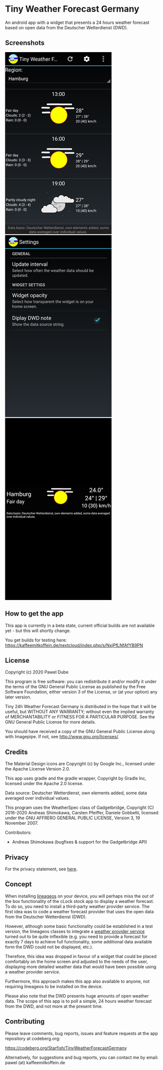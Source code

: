 Tiny Weather Forecast Germany
=================================

An android app with a widget that presents a 24 hours weather forecast based on open data from the Deutscher Wetterdienst (DWD).

Screenshots
--------

![Screenshot #1](fastlane/metadata/android/en-US/images/phoneScreenshots/1.png)
![Screenshot #2](fastlane/metadata/android/en-US/images/phoneScreenshots/2.png)
![Screenshot #3](fastlane/metadata/android/en-US/images/phoneScreenshots/3.png)


How to get the app
------------------

This app is currently in a beta state, current official builds are not available yet - but this will shortly change.

You get builds for testing here: <https://kaffeemitkoffein.de/nextcloud/index.php/s/NxjPfLNfAfYB9PN>

License
-------

 Copyright (c) 2020 Pawel Dube

 This program is free software: you can redistribute it and/or modify it
 under the terms of the GNU General Public License as published by the
 Free Software Foundation, either version 3 of the License, or (at
 your option) any later version.

 Tiny 24h Weather Forecast Germany is distributed in the hope that it will be useful, but
 WITHOUT ANY WARRANTY; without even the implied warranty of
 MERCHANTABILITY or FITNESS FOR A PARTICULAR PURPOSE. See the GNU
 General Public License for more details.

 You should have received a copy of the GNU General Public License
 along with Imagepipe. If not, see <http://www.gnu.org/licenses/>.

Credits
-------

 The Material Design icons are Copyright (c) by Google Inc., licensed 
 under the Apache License Version 2.0.
 
 This app uses gradle and the gradle wrapper, Copyright by Gradle Inc,
 licensed under the Apache 2.0 license.
 
 Data source: Deutscher Wetterdienst, own elements added, some data 
 averaged over individual values.
 
 This program uses the WeatherSpec class of Gadgetbridge,
 Copyright (C) 2016-2020 Andreas Shimokawa, Carsten Pfeiffer,
 Daniele Gobbetti, licensed under the GNU AFFRERO GENERAL PUBLIC LICENSE,
 Version 3, 19 November 2007. 
 
 Contributors:
 - Andreas Shimokawa (bugfixes & support for the Gadgetbridge API)
 
 Privacy
 -------
 
 For the privacy statement, see [here](https://codeberg.org/Starfish/TinyWeatherForecastGermany/wiki/Home).

 Concept
 -------
 
 When installing [lineageos](https://lineageos.org/) on your device, you will perhaps miss the out of the box functionality of the cLock stock app to display a weather forecast. 
 To do so, you need to install a third-party weather provider service. The first idea was to code a weather forecast provider that uses the open data from the Deutscher Wetterdienst (DWD).
 
 However, although some basic functionality could be established in a test version, the lineageos classes to integrate a [weather provider service](https://lineageos.github.io/android_lineage-sdk/reference/lineageos/weatherservice/WeatherProviderService.html) turned out to be quite inflexible (e.g. you need to provide a forecast for exactly 7 days to achieve full functionality, some additional data available form the DWD could not be displayed, etc.).
 
 Therefore, this idea was dropped in favour of a widget that could be placed comfortably on the home screen and adjusted to the needs of the user, displaying more detailed weather data that would have been possible using a weather provider service.
 
 Furthermore, this approach makes this app also available to anyone, not requiring lineageos to be installed on the device.
 
 Please also note that the DWD presents huge amounts of open weather data. The scope of this app is to poll a simple, 24 hours weather forecast from the DWD, and not more at the present time. 
 
 Contributing
 ------------

 Please leave comments, bug reports, issues and feature requests at
 the app repository at codeberg.org:
 
 https://codeberg.org/Starfish/TinyWeatherForecastGermany
 
 Alternatively, for suggestions and bug reports, you can contact me
 by email: pawel (at) kaffeemitkoffein.de 
